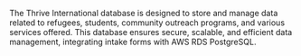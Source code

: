 The Thrive International database is designed to store and manage data related to refugees, students, community outreach programs, and various services offered. This database ensures secure, scalable, and efficient data management, integrating intake forms with AWS RDS PostgreSQL.